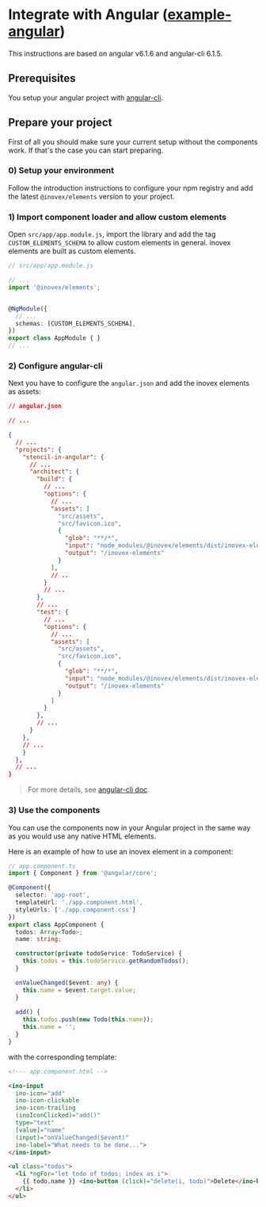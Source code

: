 # Integrate with Angular ([example-angular](https://gitlab.inovex.de/inovex-elements/example-angular))

This instructions are based on angular v6.1.6 and angular-cli 6.1.5. 

## Prerequisites

You setup your angular project with [angular-cli](https://cli.angular.io/).

## Prepare your project

First of all you should make sure your current setup without the components work. If that's the case you can start preparing.

### 0) Setup your environment

Follow the introduction instructions to configure your npm registry and add the latest `@inovex/elements` version to your project.

### 1) Import component loader and allow custom elements

Open `src/app/app.module.js`, import the library and add the tag `CUSTOM_ELEMENTS_SCHEMA` to allow custom elements in general. inovex elements are built as custom elements.

```typescript
// src/app/app.module.js

// ...
import '@inovex/elements';


@NgModule({
  // ...
  schemas: [CUSTOM_ELEMENTS_SCHEMA],
})
export class AppModule { }
// ...
```

### 2) Configure angular-cli

Next you have to configure the `angular.json` and add the inovex elements as assets:

```json
// angular.json

// ...

{
  // ...
  "projects": {
    "stencil-in-angular": {
      // ...
      "architect": {
        "build": {
          // ...
          "options": {
            // ...
            "assets": [
              "src/assets",
              "src/favicon.ico",
              {
                "glob": "**/*",
                "input": "node_modules/@inovex/elements/dist/inovex-elements",
                "output": "/inovex-elements"
              }
            ],
            // ..
          }
          // ...
        },
        // ...
        "test": {
          // ...
          "options": {
            // ...
            "assets": [
              "src/assets",
              "src/favicon.ico",
              {
                "glob": "**/*",
                "input": "node_modules/@inovex/elements/dist/inovex-elements",
                "output": "/inovex-elements"
              }
            ]
          }
        },
        // ...
      }
    },
    // ...
    }
  },
  // ...
}
```

> For more details, see [angular-cli doc](https://github.com/angular/angular-cli/blob/master/docs/documentation/stories/asset-configuration.md).

### 3) Use the components

You can use the components now in your Angular project in the same way as you would use any native HTML elements.

Here is an example of how to use an inovex element in a component:

```ts
// app.component.ts
import { Component } from '@angular/core';

@Component({
  selector: 'app-root',
  templateUrl: './app.component.html',
  styleUrls: ['./app.component.css']
})
export class AppComponent {
  todos: Array<Todo>;
  name: string;

  constructor(private todoService: TodoService) {
    this.todos = this.todoService.getRandomTodos();
  }

  onValueChanged($event: any) {
    this.name = $event.target.value;
  }
  
  add() {
    this.todos.push(new Todo(this.name));
    this.name = '';
  }
}
```

with the corresponding template:

```html
<!--- app.component.html -->

<ino-input 
  ino-icon="add" 
  ino-icon-clickable 
  ino-icon-trailing 
  (inoIconClicked)="add()" 
  type="text" 
  [value]="name" 
  (input)="onValueChanged($event)" 
  ino-label="What needs to be done...">
</ino-input>

<ul class="todos">
  <li *ngFor="let todo of todos; index as i">
    {{ todo.name }} <ino-button (click)="delete(i, todo)">Delete</ino-button>
  </li>
</ul>
```
